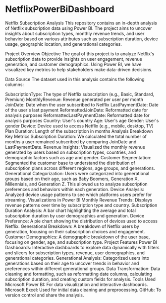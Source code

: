 # NetflixPowerBiDashboard
Netflix Subscription Analysis
This repository contains an in-depth analysis of Netflix subscription data using Power BI. The project aims to uncover insights about subscription types, monthly revenue trends, and user behavior based on various attributes such as subscription duration, device usage, geographic location, and generational categories.

Project Overview
Objective
The goal of this project is to analyze Netflix's subscription data to provide insights on user engagement, revenue generation, and customer demographics. Using Power BI, we have visualized key metrics to help stakeholders make data-driven decisions.

Data Source
The dataset used in this analysis contains the following columns:

SubscriptionType: The type of Netflix subscription (e.g., Basic, Standard, Premium)
MonthlyRevenue: Revenue generated per user per month
JoinDate: Date when the user subscribed to Netflix
LastPaymentDate: Date of the user's last payment
ReformattedJoinDate: Reformatted date for analysis purposes
ReformattedLastPaymentDate: Reformatted date for analysis purposes
Country: User's country
Age: User's age
Gender: User's gender
Device: Device used to access Netflix (e.g., mobile, desktop, TV)
Plan Duration: Length of the subscription in months
Analysis Breakdown
Key Metrics
Subscription Duration: We calculated the total number of months a user remained subscribed by comparing JoinDate and LastPaymentDate.
Revenue Insights: Visualized the monthly revenue generated by users based on subscription types, countries, and demographic factors such as age and gender.
Customer Segmentation: Segmented the customer base to understand the distribution of subscription plans across different regions, age groups, and generations.
Generational Categorization: Users were categorized into generational groups based on their age, such as Baby Boomers, Generation X, Millennials, and Generation Z. This allowed us to analyze subscription preferences and behaviors within each generation.
Device Analysis: Analyzed device usage patterns to see which platforms users prefer for streaming.
Visualizations in Power BI
Monthly Revenue Trends: Displays revenue patterns over time by subscription type and country.
Subscription Duration Analysis: A bar chart highlighting the average and total subscription duration by user demographics and generation.
Device Preference: A pie chart showing the distribution of devices used to access Netflix.
Generational Breakdown: A breakdown of Netflix users by generation, focusing on their subscription choices and engagement.
Customer Demographics: A demographic breakdown of the user base, focusing on gender, age, and subscription type.
Project Features
Power BI Dashboards: Interactive dashboards to explore data dynamically with filters and slicers for subscription types, revenue, user demographics, and generational categories.
Generational Analysis: Categorized users into generations based on their age to uncover trends in behavior and preferences within different generational groups.
Data Transformation: Data cleaning and formatting, such as reformatting date columns, calculating subscription duration, and creating custom fields for analysis.
Tools Used
Microsoft Power BI: For data visualization and interactive dashboards.
Microsoft Excel: Used for initial data cleaning and preprocessing.
GitHub: To version control and share the analysis.
